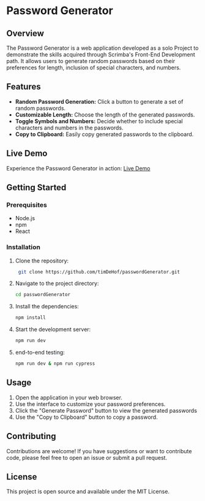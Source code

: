 # Password Generator

## Overview

The Password Generator is a web application developed as a solo Project to
demonstrate the skills acquired through Scrimba's Front-End Development path. It
allows users to generate random passwords based on their preferences for length,
inclusion of special characters, and numbers.

## Features

- **Random Password Generation:** Click a button to generate a set of random
  passwords.
- **Customizable Length:** Choose the length of the generated passwords.
- **Toggle Symbols and Numbers:** Decide whether to include special characters
  and numbers in the passwords.
- **Copy to Clipboard:** Easily copy generated passwords to the clipboard.

## Live Demo

Experience the Password Generator in action:
[Live Demo](https://timdehof.github.io/passwordGenerator/)

## Getting Started

### Prerequisites

- Node.js
- npm
- React

### Installation

1. Clone the repository:
   ```bash
    git clone https://github.com/timDeHof/passwordGenerator.git
   ```
2. Navigate to the project directory:
   ```bash
   cd passwordGenerator
   ```
3. Install the dependencies:
   ```bash
   npm install
   ```
4. Start the development server:
   ```bash
   npm run dev
   ```
5. end-to-end testing:
   ```bash
   npm run dev & npm run cypress
   ```

## Usage

1. Open the application in your web browser.
2. Use the interface to customize your password preferences.
3. Click the "Generate Password" button to view the generated passwords
4. Use the "Copy to Clipboard" button to copy a password.

## Contributing

Contributions are welcome! If you have suggestions or want to contribute code,
please feel free to open an issue or submit a pull request.

## License

This project is open source and available under the MIT License.
